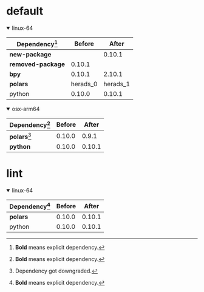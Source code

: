 # default

<details open>
<summary>linux-64</summary>

|Dependency[^1]|Before|After|
|-|-|-|
|**new-package**||0.10.1|
|**removed-package**|0.10.1||
|**bpy**|0.10.1|2.10.1|
|**polars**|herads_0|herads_1|
|python|0.10.0|0.10.1|

</details>

<details open>
<summary>osx-arm64</summary>

|Dependency[^1]|Before|After|
|-|-|-|
|**polars**[^2]|0.10.0|0.9.1|
|**python**|0.10.0|0.10.1|

</details>

# lint

<details open>
<summary>linux-64</summary>

|Dependency[^1]|Before|After|
|-|-|-|
|**polars**|0.10.0|0.10.1|
|python|0.10.0|0.10.1|

</details>

[^1]: **Bold** means explicit dependency.
[^2]: Dependency got downgraded.
